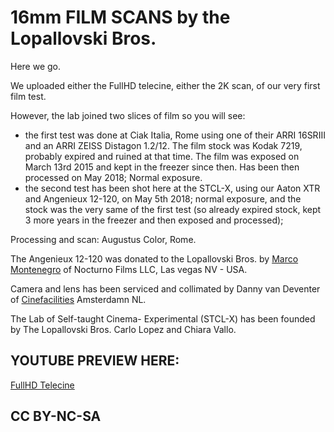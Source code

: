 # 16mm FILM SCANS by the Lopallovski Bros.

Here we go.

We uploaded either the FullHD telecine, either the 2K scan, of our very first film test.

However, the lab joined two slices of film so you will see:

- the first test was done at Ciak Italia, Rome using one of their ARRI 16SRIII and an ARRI ZEISS Distagon 1.2/12. The film stock was Kodak 7219, probably expired and ruined at that time. The film was exposed on March 13rd 2015 and kept in the freezer since then. Has been then processed on May 2018; Normal exposure.
- the second test has been shot here at the STCL-X, using our Aaton XTR and Angenieux 12-120, on May 5th 2018; normal exposure, and the stock was the very same of the first test (so already expired stock, kept 3 more years in the freezer and then exposed and processed);

Processing and scan: Augustus Color, Rome.

The Angenieux 12-120 was donated to the Lopallovski Bros. by [Marco Montenegro](https://www.instagram.com/1marcomontenegro/) of Nocturno Films LLC, Las vegas NV - USA.

Camera and lens has been serviced and collimated by Danny van Deventer of [Cinefacilities](http://www.cinefacilities.com) Amsterdamn NL.

The Lab of Self-taught Cinema- Experimental (STCL-X) has been founded by The Lopallovski Bros. Carlo Lopez and Chiara Vallo.

## YOUTUBE PREVIEW HERE:

[FullHD Telecine](https://www.youtube.com/watch?v=TAuiC3S3Kn8)

## CC BY-NC-SA
